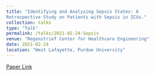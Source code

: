 ```yaml
---
title: "Identifying and Analyzing Sepsis States: A
Retrospective Study on Patients with Sepsis in ICUs."
collection: talks
type: "Talk"
permalink: /talks/2021-02-24-Sepsis
venue: "Regenstrief Center for Healthcare Engineering"
date: 2021-02-24
location: "West Lafayette, Purdue University"
---
```


[Paper Link](https://arxiv.org/abs/2009.10820)
